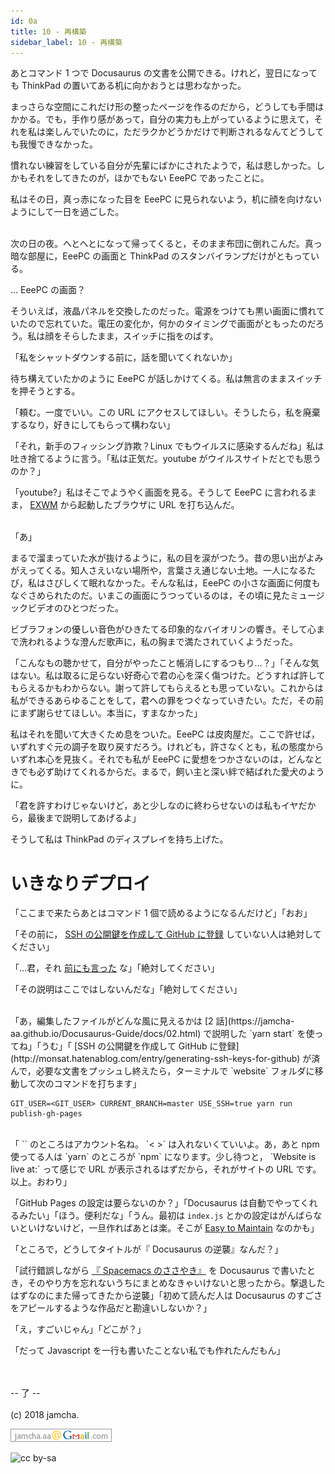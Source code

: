 ```yaml
---
id: 0a
title: 10 - 再構築
sidebar_label: 10 - 再構築
---
```


<style>
@import url('https://fonts.googleapis.com/css?family=Sawarabi+Mincho');
</style>

あとコマンド 1 つで Docusaurus の文書を公開できる。けれど，翌日になっても ThinkPad の置いてある机に向かおうとは思わなかった。

まっさらな空間にこれだけ形の整ったページを作るのだから，どうしても手間はかかる。でも，手作り感があって，自分の実力も上がっているように思えて，それを私は楽しんでいたのに，ただラクかどうかだけで判断されるなんてどうしても我慢できなかった。

慣れない練習をしている自分が先輩にばかにされたようで，私は悲しかった。しかもそれをしてきたのが，ほかでもない EeePC であったことに。

私はその日，真っ赤になった目を EeePC に見られないよう，机に顔を向けないようにして一日を過ごした。

<br>
次の日の夜。へとへとになって帰ってくると，そのまま布団に倒れこんだ。真っ暗な部屋に，EeePC の画面と ThinkPad のスタンバイランプだけがともっている。

… EeePC の画面？

そういえば，液晶パネルを交換したのだった。電源をつけても黒い画面に慣れていたので忘れていた。電圧の変化か，何かのタイミングで画面がともったのだろう。私は顔をそらしたまま，スイッチに指をのばす。

「私をシャットダウンする前に，話を聞いてくれないか」

待ち構えていたかのように EeePC が話しかけてくる。私は無言のままスイッチを押そうとする。

「頼む。一度でいい。この URL にアクセスしてほしい。そうしたら，私を廃棄するなり，好きにしてもらって構わない」

「それ，新手のフィッシング詐欺？Linux でもウイルスに感染するんだね」私は吐き捨てるように言う。「私は正気だ。youtube がウイルスサイトだとでも思うのか？」

「youtube?」私はそこでようやく画面を見る。そうして EeePC に言われるまま， [EXWM](https://github.com/ch11ng/exwm/) から起動したブラウザに URL を打ち込んだ。

<br>
「あ」

まるで溜まっていた水が抜けるように，私の目を涙がつたう。昔の思い出がよみがえってくる。知人さえいない場所や，言葉さえ通じない土地。一人になるたび，私はさびしくて眠れなかった。そんな私は，EeePC の小さな画面に何度もなぐさめられたのだ。いまこの画面にうつっているのは，その頃に見たミュージックビデオのひとつだった。

ビブラフォンの優しい音色がひきたてる印象的なバイオリンの響き。そして心まで洗われるような澄んだ歌声に，私の胸まで満たされていくようだった。

「こんなもの聴かせて，自分がやったこと帳消しにするつもり…？」「そんな気はない。私は取るに足らない好奇心で君の心を深く傷つけた。どうすれば許してもらえるかもわからない。謝って許してもらえるとも思っていない。これからは私ができるあらゆることをして，君への罪をつぐなっていきたい。ただ，その前にまず謝らせてほしい。本当に，すまなかった」

私はそれを聞いて大きくため息をついた。EeePC は皮肉屋だ。ここで許せば，いずれすぐ元の調子を取り戻すだろう。けれども，許さなくとも，私の態度からいずれ本心を見抜く。それでも私が EeePC に愛想をつかさないのは，どんなときでも必ず助けてくれるからだ。まるで，飼い主と深い絆で結ばれた愛犬のように。

「君を許すわけじゃないけど，あと少しなのに終わらせないのは私もイヤだから，最後まで説明してあげるよ」

そうして私は ThinkPad のディスプレイを持ち上げた。


# いきなりデプロイ

「ここまで来たらあとはコマンド 1 個で読めるようになるんだけど」「おお」

「その前に， [SSH の公開鍵を作成して GitHub に登録](http://monsat.hatenablog.com/entry/generating-ssh-keys-for-github) していない人は絶対してください」

「…君，それ [前にも言った](https://jamcha-aa.github.io/Gitbook-Guide/01.html) な」「絶対してください」

「その説明はここではしないんだな」「絶対してください」

<br>
「あ，編集したファイルがどんな風に見えるかは [2 話](https://jamcha-aa.github.io/Docusaurus-Guide/docs/02.html) で説明した `yarn start` を使ってね」「うむ」「 [SSH の公開鍵を作成して GitHub に登録](http://monsat.hatenablog.com/entry/generating-ssh-keys-for-github) が済んで，必要な文書をプッシュし終えたら，ターミナルで `website` フォルダに移動して次のコマンドを打ちます」

    GIT_USER=<GIT_USER> CURRENT_BRANCH=master USE_SSH=true yarn run publish-gh-pages

<br>
「 `<GIT_USER>` のところはアカウント名ね。 `< >` は入れないくていいよ。あ，あと npm 使ってる人は `yarn` のところが `npm` になります。少し待つと， `Website is live at:` って感じで URL が表示されるはずだから，それがサイトの URL です。以上。おわり」

「GitHub Pages の設定は要らないのか？」「Docusaurus は自動でやってくれるみたい」「ほう。便利だな」「うん。最初は `index.js` とかの設定はがんばらないといけないけど，一旦作ればあとは楽。そこが [Easy to Maintain](https://docusaurus.io/) なのかも」

「ところで，どうしてタイトルが『 Docusaurus の逆襲』なんだ？」

「試行錯誤しながら [『 Spacemacs のささやき』](https://jamcha-aa.github.io/Spacemacs-Guide/) を Docusaurus で書いたとき，そのやり方を忘れないうちにまとめなきゃいけないと思ったから。撃退したはずなのにまた帰ってきたから逆襲」「初めて読んだ人は Docusaurus のすごさをアピールするような作品だと勘違いしないか？」

「え，すごいじゃん」「どこが？」

「だって Javascript を一行も書いたことない私でも作れたんだもん」

<br>
<br>
-- 了 --

<br>
<br>
(c) 2018 jamcha.

![mail](./assets/mail.png)

![cc by-sa](https://i.creativecommons.org/l/by-sa/4.0/88x31.png)

